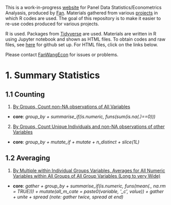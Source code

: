 
This is a work-in-progress [website](https://fanwangecon.github.io/R4Econ/) for Panel Data Statistics/Econometrics Analyasis, produced by [Fan](https://fanwangecon.github.io/). Materials gathered from various [projects](https://fanwangecon.github.io/research) in which R codes are used. The goal of this repository is to make it easier to re-use codes produced for various projects.

R is used. Packages from [Tidyverse](https://www.tidyverse.org/) are used. Materials are written in R using Jupyter notebook and shown as HTML files. To obtain codes and raw files, see [here](docs/gitsetup.md) for github set up. For HTML files, click on the links below.

Please contact [FanWangEcon](https://fanwangecon.github.io/) for issues or problems.

# 1. Summary Statistics

## 1.1 Counting

1. [By Groups, Count non-NA observations of All Variables](summarize/count/ByGroupCountAllVarNonNA.html)
  + **core**: *group_by + summarise_if(is.numeric, funs(sum(is.na(.)==0)))*
2. [By Groups, Count Unique Individuals and non-NA observations of other Variables](summarize/count/ByGroupCountUniqueIndi.html)
  + **core**: *group_by + mutate_if + mutate + n_distinct + slice(1L)*

## 1.2 Averaging

1. [By Multiple within Individual Groups Variables, Averages for All Numeric Variables within All Groups of All Group Variables (Long to very Wide)](summarize/summ/ByGroupsSummWide.html)
  + **core**: *gather + group_by + summarise_if(is.numeric, funs(mean(., na.rm = TRUE))) + mutate(all_m_cate = paste0(variable, '_c', value)) + gather + unite + spread (note: gather twice, spread at end)*
